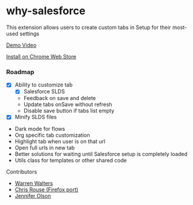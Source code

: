 # why-salesforce

This extension allows users to create custom tabs in Setup for their most-used settings

[Demo Video](https://youtu.be/BtlKRvac9ZQ)

[Install on Chrome Web Store](https://chrome.google.com/webstore/detail/why-salesforce/ghakkjfjpnhpggbkfkeplbefkipfoaod)

### Roadmap

- [x] Ability to customize tab
  - [x] Salesforce SLDS
  - Feedback on save and delete
  - Update tabs onSave without refresh
  - Disable save button if tabs list empty
- [x] Minify SLDS files
- Dark mode for flows
- Org specific tab customization
- Highlight tab when user is on that url
- Open full urls in new tab
- Better solutions for waiting until Salesforce setup is completely loaded
- Utils class for templates or other shared code

Contributors

- [Warren Walters](https://www.linkedin.com/in/walters954/)
- [Chris Rouse (Firefox port)](https://www.linkedin.com/in/chris-rouse/)
- [Jennifer Olson](https://www.linkedin.com/in/olsonjenn05/)
